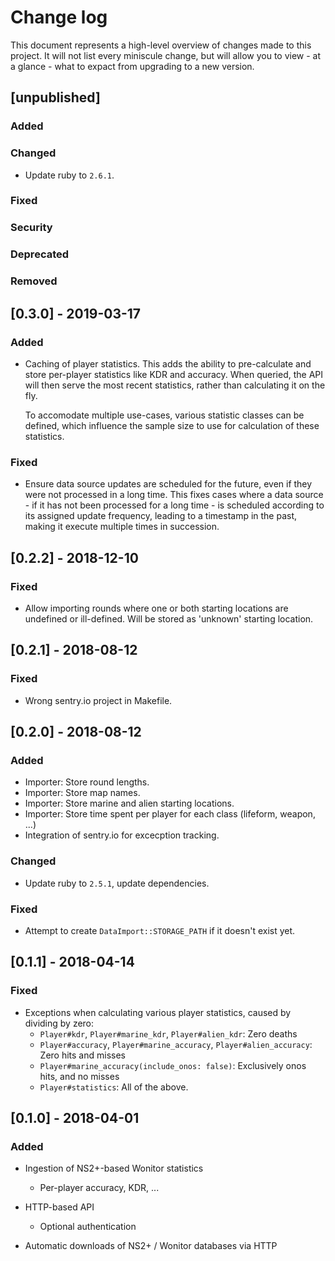 # Change log

This document represents a high-level overview of changes made to this project.
It will not list every miniscule change, but will allow you to view - at a
glance - what to expact from upgrading to a new version.

## [unpublished]

### Added

### Changed

- Update ruby to `2.6.1`.

### Fixed

### Security

### Deprecated

### Removed


## [0.3.0] - 2019-03-17

### Added

- Caching of player statistics.
  This adds the ability to pre-calculate and store per-player statistics like
  KDR and accuracy. When queried, the API will then serve the most recent
  statistics, rather than calculating it on the fly.

  To accomodate multiple use-cases, various statistic classes can be defined,
  which influence the sample size to use for calculation of these statistics.

### Fixed

- Ensure data source updates are scheduled for the future, even if they were
  not processed in a long time.  This fixes cases where a data source - if it
  has not been processed for a long time - is scheduled according to its
  assigned update frequency, leading to a timestamp in the past, making it
  execute multiple times in succession.


## [0.2.2] - 2018-12-10

### Fixed

- Allow importing rounds where one or both starting locations are undefined or
  ill-defined. Will be stored as 'unknown' starting location.


## [0.2.1] - 2018-08-12

### Fixed

- Wrong sentry.io project in Makefile.


## [0.2.0] - 2018-08-12

### Added

- Importer: Store round lengths.
- Importer: Store map names.
- Importer: Store marine and alien starting locations.
- Importer: Store time spent per player for each class (lifeform, weapon, ...)
- Integration of sentry.io for excecption tracking.

### Changed

- Update ruby to `2.5.1`, update dependencies.

### Fixed

- Attempt to create `DataImport::STORAGE_PATH` if it doesn't exist yet.


## [0.1.1] - 2018-04-14

### Fixed

- Exceptions when calculating various player statistics, caused by dividing by zero:
  - `Player#kdr`, `Player#marine_kdr`, `Player#alien_kdr`: Zero deaths
  - `Player#accuracy`, `Player#marine_accuracy`, `Player#alien_accuracy`: Zero
    hits and misses
  - `Player#marine_accuracy(include_onos: false)`: Exclusively onos hits, and
    no misses
  - `Player#statistics`: All of the above.


## [0.1.0] - 2018-04-01

### Added

- Ingestion of NS2+-based Wonitor statistics
  - Per-player accuracy, KDR, ...

- HTTP-based API
  - Optional authentication

- Automatic downloads of NS2+ / Wonitor databases via HTTP

